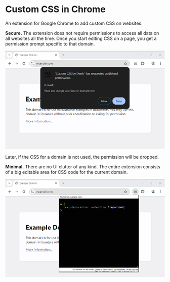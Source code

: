 # Custom CSS in Chrome

An extension for Google Chrome to add custom CSS on websites.

**Secure.** The extension does not require permissions to access all data on all websites all the time. Once you start editing CSS on a page, you get a permission prompt specific to that domain.

![Permission dialog](docs/permission-dialog.png#2)

Later, if the CSS for a domain is not used, the permission will be dropped.

**Minimal.** There are no UI clutter of any kind. The entire extension consists of a big editable area for CSS code for the current domain.

![UI screenshot](docs/ui-screenshot.png#2)
